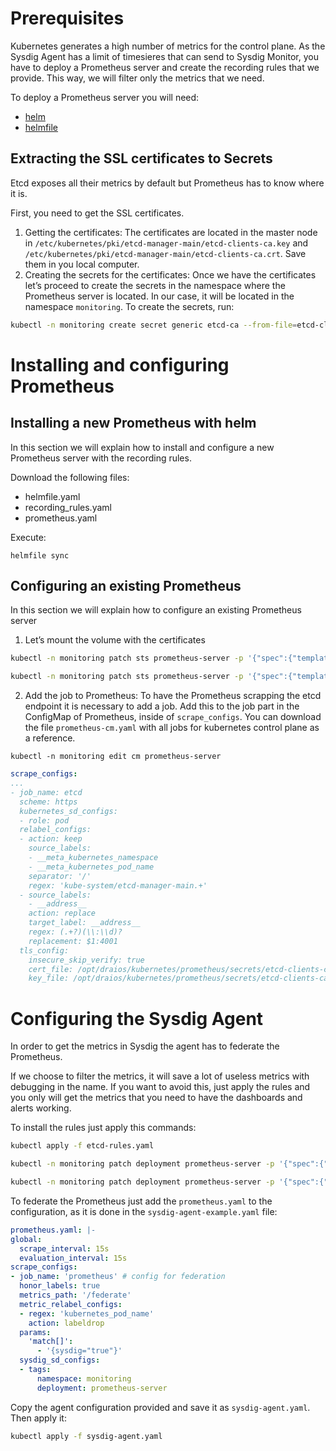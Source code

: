 # Prerequisites
Kubernetes generates a high number of metrics for the control plane. As the Sysdig Agent has a limit of timesieres that can send to Sysdig Monitor, you have to deploy a Prometheus server and create the recording rules that we provide. This way, we will filter only the metrics that we need.

To deploy a Prometheus server you will need:
* [helm](https://helm.sh/docs/intro/install/)  
* [helmfile](https://github.com/roboll/helmfile)

## Extracting the SSL certificates to Secrets
Etcd exposes all their metrics by default but Prometheus has to know where it is. 

First, you need to get the SSL certificates.
1. Getting the certificates: 
The certificates are located in the master node in `/etc/kubernetes/pki/etcd-manager-main/etcd-clients-ca.key` and `/etc/kubernetes/pki/etcd-manager-main/etcd-clients-ca.crt`. Save them in you local computer.
2. Creating the secrets for the certificates:
Once we have the certificates let’s proceed to create the secrets in the namespace where the Prometheus server is located. In our case, it will be located in the namespace `monitoring`. 
To create the secrets, run:

```bash
kubectl -n monitoring create secret generic etcd-ca --from-file=etcd-clients-ca.key --from-file etcd-clients-ca.crt
```

# Installing and configuring Prometheus
## Installing a new Prometheus with helm
In this section we will explain how to install and configure a new Prometheus server with the recording rules.  

Download the following files: 
- helmfile.yaml
- recording_rules.yaml
- prometheus.yaml

Execute:

```
helmfile sync
```

## Configuring an existing Prometheus
In this section we will explain how to configure an existing Prometheus server

1. Let’s mount the volume with the certificates

```bash
kubectl -n monitoring patch sts prometheus-server -p '{"spec":{"template":{"spec":{"volumes":[{"name":"etcd-ca","secret":{"defaultMode":420,"secretName":"etcd-ca"}}]}}}}'

kubectl -n monitoring patch sts prometheus-server -p '{"spec":{"template":{"spec":{"containers":[{"name":"prometheus-server","volumeMounts": [{"mountPath": "/opt/draios/kubernetes/prometheus/secrets","name": "etcd-ca"}]}]}}}}'
```

2. Add the job to Prometheus:
To have the Prometheus scrapping the etcd endpoint it is necessary to add a job.  Add this to the job part in the ConfigMap of Prometheus, inside of `scrape_configs`.
You can download the file `prometheus-cm.yaml` with all jobs for kubernetes control plane as a reference.

```
kubectl -n monitoring edit cm prometheus-server
```

```yaml
scrape_configs:
...
- job_name: etcd
  scheme: https
  kubernetes_sd_configs:
  - role: pod
  relabel_configs:
  - action: keep
    source_labels:
    - __meta_kubernetes_namespace
    - __meta_kubernetes_pod_name
    separator: '/'
    regex: 'kube-system/etcd-manager-main.+'
  - source_labels:
    - __address__
    action: replace
    target_label: __address__
    regex: (.+?)(\\:\\d)?
    replacement: $1:4001
  tls_config:
    insecure_skip_verify: true
    cert_file: /opt/draios/kubernetes/prometheus/secrets/etcd-clients-ca.crt
    key_file: /opt/draios/kubernetes/prometheus/secrets/etcd-clients-ca.key
```

# Configuring the Sysdig Agent
In order to get the metrics in Sysdig the agent has to federate the Prometheus.

If we choose to filter the metrics, it will save a lot of useless metrics with debugging in the name. If you want to avoid this, just apply the rules and you only 
will get the metrics that you need to have the dashboards and alerts working.

To install the rules just apply this commands:

```bash 
kubectl apply -f etcd-rules.yaml

kubectl -n monitoring patch deployment prometheus-server -p '{"spec":{"template":{"spec":{"volumes":[{"name":"etcd-rules","configMap":{"defaultMode":420,"name":"etcd-rules"}}]}}}}'

kubectl -n monitoring patch deployment prometheus-server -p '{"spec":{"template":{"spec":{"containers":[{"name":"prometheus-server","volumeMounts": [{"mountPath": "/opt/rules","name": "etcd-rules"}]}]}}}}'
```

To federate the Prometheus just add the `prometheus.yaml` to the configuration, as it is done in the `sysdig-agent-example.yaml` file:

```yaml
prometheus.yaml: |-
global:
  scrape_interval: 15s
  evaluation_interval: 15s
scrape_configs:
- job_name: 'prometheus' # config for federation
  honor_labels: true
  metrics_path: '/federate'
  metric_relabel_configs:
  - regex: 'kubernetes_pod_name'
    action: labeldrop
  params:
    'match[]':
      - '{sysdig="true"}'
  sysdig_sd_configs:
  - tags:
      namespace: monitoring
      deployment: prometheus-server
```

Copy the agent configuration provided and save it as `sysdig-agent.yaml`. Then apply it:

```bash
kubectl apply -f sysdig-agent.yaml
```